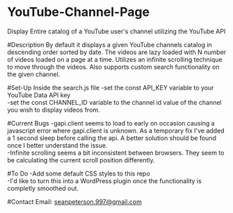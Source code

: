 # YouTube-Channel-Page
Display Entire catalog of a YouTube user's channel utilizing the YouTube API

#Description
By default it displays a given YouTube channels catalog in descending order sorted by date. The videos are lazy loaded with N number of videos loaded on a page at a time. Utilizes an infinite scrolling technique to move through the videos. Also supports custom search functionality on the given channel.

#Set-Up
Inside the search.js file
-set the const API_KEY variable to your YouTube Data API key <br>
-set the const CHANNEL_ID variable to the channel id value of the channel you wish to display videos from.

#Current Bugs
-gapi.client seems to load to early on occasion causing a javascript error where gapi.client is unknown. As a temporary fix I've added a 1 second sleep before calling the api. A better solution should be found once I better understand the issue.<br>
-Infinite scrolling seems a bit inconsistent between browsers. They seem to be calculating the current scroll position differently. 

#To Do
-Add some default CSS styles to this repo<br>
-I'd like to turn this into a WordPress plugin once the functionality is completly smoothed out.

#Contact
Email: seanpeterson.997@gmail.com
